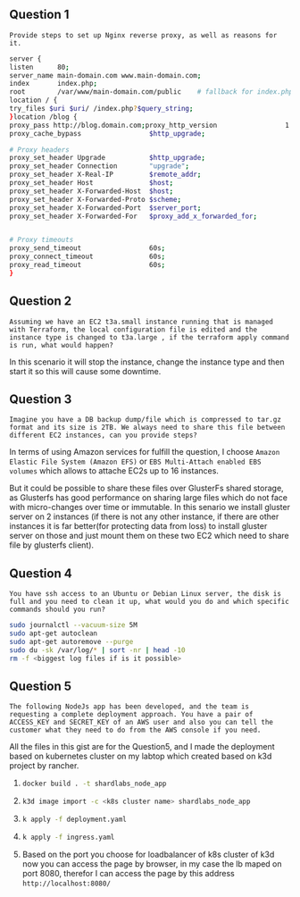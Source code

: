 ## Question 1
`Provide steps to set up Nginx reverse proxy, as well as reasons for it.`

```bash
server {
listen      80;
server_name main-domain.com www.main-domain.com;
index       index.php;
root        /var/www/main-domain.com/public    # fallback for index.php
location / {
try_files $uri $uri/ /index.php?$query_string;
}location /blog {
proxy_pass http://blog.domain.com;proxy_http_version                 1.1;
proxy_cache_bypass                 $http_upgrade;

# Proxy headers
proxy_set_header Upgrade           $http_upgrade;
proxy_set_header Connection        "upgrade";
proxy_set_header X-Real-IP         $remote_addr;
proxy_set_header Host              $host;
proxy_set_header X-Forwarded-Host  $host;
proxy_set_header X-Forwarded-Proto $scheme;
proxy_set_header X-Forwarded-Port  $server_port;
proxy_set_header X-Forwarded-For   $proxy_add_x_forwarded_for;


# Proxy timeouts
proxy_send_timeout                 60s;
proxy_connect_timeout              60s;
proxy_read_timeout                 60s;
}
```
## Question 2
`Assuming we have an EC2 t3a.small instance running that is managed with Terraform, the local configuration file is edited and the instance type is changed to t3a.large , if the terraform apply command is run, what would happen?`

In this scenario it will stop the instance, change the instance type and then start it so this will cause some downtime.

## Question 3
`Imagine you have a DB backup dump/file which is compressed to tar.gz format and its size is 2TB. We always need to share this file between different EC2 instances, can you provide steps?`

In terms of using Amazon services for fulfill the question, I choose  `Amazon Elastic File System (Amazon EFS)` or `EBS Multi-Attach enabled EBS volumes` which allows to attache EC2s up to 16 instances.

But it could be possible to share these files over GlusterFs shared storage, as Glusterfs has good performance on sharing large files which do not face with micro-changes over time or immutable.
In this senario we install gluster server on 2 instances (if there is not any other instance, if there are other instances it is far better(for protecting data from loss) to install gluster server on those and just mount them  on these two EC2 which need to share file by glusterfs client).

## Question 4
`You have ssh access to an Ubuntu or Debian Linux server, the disk is full and you need to clean it up, what would you do and which specific commands should you run?`

```bash
sudo journalctl --vacuum-size 5M
sudo apt-get autoclean
sudo apt-get autoremove --purge
sudo du -sk /var/log/* | sort -nr | head -10
rm -f <biggest log files if is it possible>
```
## Question 5
`The following NodeJs app has been developed, and the team is requesting a complete deployment approach. You have a pair of ACCESS_KEY and SECRET_KEY of an AWS user and also you can tell the customer what they need to do from the AWS console if you need.`

All the files in this gist are for the Question5, and I made the deployment based on kubernetes cluster on my labtop which created based on k3d project by rancher.

1. 
   ```bash
   docker build . -t shardlabs_node_app
   ```
1. 
   ```bash
   k3d image import -c <k8s cluster name> shardlabs_node_app
   ```
1. 
   ```bash
   k apply -f deployment.yaml
   ```
1. ```bash
   k apply -f ingress.yaml
   ```
1. Based on the port you choose for loadbalancer of k8s cluster of k3d now you can access the page by browser, in my case the lb maped on port 8080, therefor I can access the page by this address `http://localhost:8080/`
